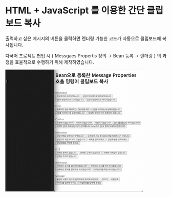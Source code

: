 # HTML + JavaScript 를 이용한 간단 클립보드 복사

출력하고 싶은 메시지의 버튼을 클릭하면 렌더링 가능한 코드가 자동으로 클립보드에 복사됩니다.

다국어 프로젝트 협업 시 { Messgaes Propertis 정의 → Bean 등록 → 렌더링 } 의 과정을 효율적으로 수행하기 위해 제작하였습니다.

![](Clipboard_Copy_Demo.gif)
